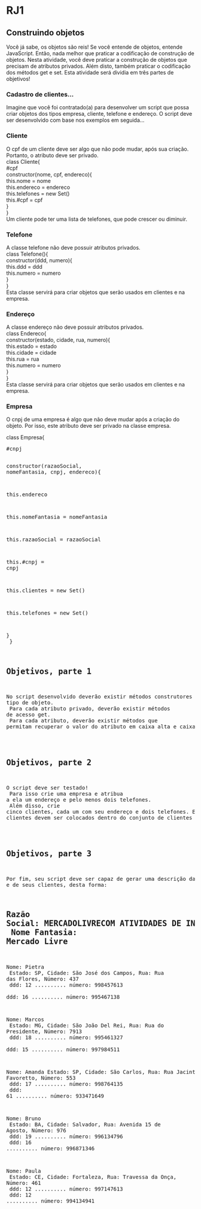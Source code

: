 # RJ1

## Construindo objetos
Você já sabe, os objetos são reis! Se você entende de objetos,
entende JavaScript. Então, nada melhor que praticar a codificação de
construção de objetos.
Nesta atividade, você deve praticar a construção de objetos que
precisam de atributos privados. Além disto, também praticar o
codificação dos métodos get e set.
Esta atividade será dividia em três partes de objetivos!


### Cadastro de clientes...
Imagine que você foi contratado(a) para desenvolver um script que
possa criar objetos dos tipos empresa, cliente, telefone e endereço.
O script deve ser desenvolvido com base nos exemplos em seguida...

### Cliente
O cpf de um cliente deve ser algo que não pode mudar, após sua
criação. Portanto, o atributo deve ser privado.<br>
class Cliente{<br>
    #cpf<br>
    constructor(nome, cpf, endereco){<br>
        this.nome = nome<br>
        this.endereco = endereco<br>
        this.telefones = new Set()<br>
        this.#cpf = cpf<br>
    }<br>
}<br>
Um cliente pode ter uma lista de telefones, que pode crescer
ou diminuir.

### Telefone
A classe telefone não deve possuir atributos privados.<br>
class Telefone(){<br>
    constructor(ddd, numero){<br>
        this.ddd = ddd<br>
        this.numero = numero<br>
    }<br>
}<br>
Esta classe servirá para criar objetos que serão usados em clientes e
na empresa.

### Endereço
A classe endereço não deve possuir atributos privados.<br>
class Endereco{<br>
    constructor(estado, cidade, rua, numero){<br>
        this.estado = estado<br>
        this.cidade = cidade<br>
        this.rua = rua<br>
        this.numero = numero<br>
    }<br>
}<br>
Esta classe servirá para criar objetos que serão usados em clientes e
na empresa.

### Empresa
O cnpj de uma empresa é algo que não deve mudar após a criação do objeto. Por isso, este atributo deve ser privado na classe empresa.<br>

class Empresa{<br>
    <pre>#cnpj<br>
    <pre>constructor(razaoSocial, nomeFantasia, cnpj, endereco){<br>
        <pre><pre>this.endereco<br>
        <pre><pre>this.nomeFantasia = nomeFantasia<br>
        <pre><pre>this.razaoSocial = razaoSocial<br>
        <pre><pre>this.#cnpj = cnpj<br>
        <pre><pre>this.clientes = new Set()<br>
        <pre><pre>this.telefones = new Set()<br>
    <pre><pre>}<br>
}<br>

## Objetivos, parte 1
No script desenvolvido deverão existir métodos construtores para cada tipo de objeto. <br>
Para cada atributo privado, deverão existir métodos de acesso get. <br>
Para cada atributo, deverão existir métodos que permitam recuperar o valor do atributo em caixa alta e caixa baixa. <br>

## Objetivos, parte 2
O script deve ser testado! <br>
Para isso crie uma empresa e atribua a ela um endereço e pelo menos dois telefones.<br>
Além disso, crie cinco clientes, cada um com seu endereço e dois telefones. Estes clientes devem ser colocados dentro do conjunto de
clientes da empresa. <br>


## Objetivos, parte 3
Por fim, seu script deve ser capaz de gerar uma descrição da empresa
e de seus clientes, desta forma: <br>

Razão Social: MERCADOLIVRECOM ATIVIDADES DE INTERNET LTDA<br>
Nome Fantasia: Mercado Livre<br>
----------------------------------------------------------
Nome: Pietra<br>
Estado: SP, Cidade: São José dos Campos, Rua: Rua das Flores, Número: 437<br>
ddd: 12 .......... número: 998457613<br>
ddd: 16 .......... número: 995467138<br>

Nome: Marcos<br>
Estado: MG, Cidade: São João Del Rei, Rua: Rua do Presidente, Número: 7913<br>
ddd: 18 .......... número: 995461327<br>
ddd: 15 .......... número: 997984511<br>

Nome: Amanda
Estado: SP, Cidade: São Carlos, Rua: Rua Jacinto Favoretto, Número: 553<br>
ddd: 17 .......... número: 998764135<br>
ddd: 61 .......... número: 933471649<br>

Nome: Bruno<br>
Estado: BA, Cidade: Salvador, Rua: Avenida 15 de Agosto, Número: 976<br>
ddd: 19 .......... número: 996134796<br>
ddd: 16 .......... número: 996871346<br>

Nome: Paula<br>
Estado: CE, Cidade: Fortaleza, Rua: Travessa da Onça, Número: 461<br>
ddd: 12 .......... número: 997147613<br>
ddd: 12 .......... número: 994134941<br>